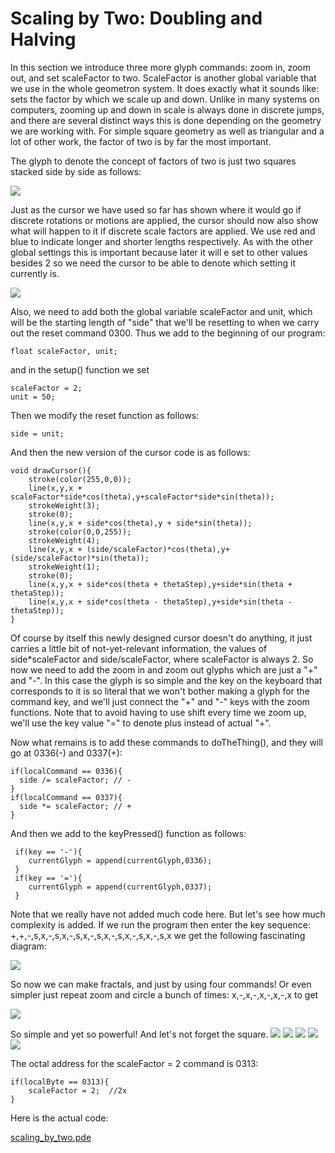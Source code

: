 # Scaling by Two: Doubling and Halving


In this section we introduce three more glyph commands: zoom in, zoom out, and set scaleFactor to two. ScaleFactor is another global variable that we use in the whole geometron system.  It does exactly what it sounds like: sets the factor by which we scale up and down.  Unlike in many systems on computers, zooming up and down in scale is always done in discrete jumps, and there are several distinct ways this is done depending on the geometry we are working with.  For simple square geometry as well as triangular and a lot of other work, the factor of two is by far the most important.  

The glyph to denote the concept of factors of two is just two squares stacked side by side as follows:

![](2xGlyph.png)

Just as the cursor we have used so far has shown where it would go if discrete rotations or motions are applied, the cursor should now also show what will happen to it if discrete scale factors are applied.  We use red and blue to indicate longer and shorter lengths respectively.  As with the other global settings this is important because later it will e set to other values besides 2 so we need the cursor to be able to denote which setting it currently is.  

![](cursor2x.png)

Also, we need to add both the global variable scaleFactor and unit, which will be the starting length of "side" that we'll be resetting to when we carry out the reset command 0300.  Thus we add to the beginning of our program:

	float scaleFactor, unit;

and in the setup() function we set

	scaleFactor = 2;
	unit = 50;
	
Then we modify the reset function as follows:

	side = unit;
	
And then the new version of the cursor code is as follows:

	void drawCursor(){
    	stroke(color(255,0,0));
    	line(x,y,x + scaleFactor*side*cos(theta),y+scaleFactor*side*sin(theta));
    	strokeWeight(3);
    	stroke(0);
    	line(x,y,x + side*cos(theta),y + side*sin(theta));
    	stroke(color(0,0,255));
    	strokeWeight(4);
    	line(x,y,x + (side/scaleFactor)*cos(theta),y+(side/scaleFactor)*sin(theta));
    	strokeWeight(1);
    	stroke(0);
    	line(x,y,x + side*cos(theta + thetaStep),y+side*sin(theta + thetaStep));
    	line(x,y,x + side*cos(theta - thetaStep),y+side*sin(theta - thetaStep));
    }
    
Of course by itself this newly designed cursor doesn't do anything, it just carries a little bit of not-yet-relevant information, the values of side*scaleFactor and side/scaleFactor, where scaleFactor is always 2.  So now we need to add the zoom in and zoom out glyphs which are just a "+" and "-".  In this case the glyph is so simple and the key on the keyboard that corresponds to it is so literal that we won't bother making a glyph for the command key, and we'll just connect the "+" and "-" keys with the zoom functions.  Note that to avoid having to use shift every time we zoom up, we'll use the key value "=" to denote plus instead of actual "+".  

Now what remains is to add these commands to doTheThing(), and they will go at 0336(-) and 0337(+):

    if(localCommand == 0336){
      side /= scaleFactor; // -
    }
    if(localCommand == 0337){
      side *= scaleFactor; // +
    }

And then we add to the keyPressed() function as follows:
	
	 if(key == '-'){
     	currentGlyph = append(currentGlyph,0336);               
     }
     if(key == '='){
     	currentGlyph = append(currentGlyph,0337);               
     }
 
Note that we really have not added much code here.  But let's see how much complexity is added.  If we run the program then enter the key sequence: +,+,-,s,x,-,s,x,-,s,x,-,s,x,-,s,x,-,s,x,-,s,x we get the following fascinating diagram:

![](2scaling_screenshot1.png)

So now we can make fractals, and just by using four commands!  Or even simpler just repeat zoom and circle a bunch of times: x,-,x,-,x,-,x,-,x to get 

![](2xscreenshot2.png)

So simple and yet so powerful!  And let's not forget the square.
![](2xscreenshot3.png)
![](2xscreenshot4.png)
![](2xscreenshot5.png)
![](2xscreenshot6.png)
![](2xscreenshot7.png)

The octal address for the scaleFactor = 2  command is 0313:

	if(localByte == 0313){
		scaleFactor = 2;  //2x
	}
	

Here is the actual code:

[scaling_by_two.pde](scaling_by_two/scaling_by_two.pde)





